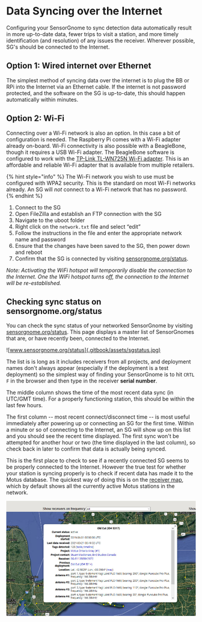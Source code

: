 # Data Syncing over the Internet

Configuring your SensorGnome to sync detection data automatically result in more up-to-date data, fewer trips to visit a station, and more timely identification \(and resolution\) of any issues the receiver. Wherever possible, SG's should be connected to the Internet.

## Option 1: Wired internet over Ethernet

The simplest method of syncing data over the internet is to plug the BB or RPi into the Internet via an Ethernet cable. If the internet is not password protected, and the software on the SG is up-to-date, this should happen automatically within minutes.

## Option 2: Wi-Fi 

Connecting over a Wi-Fi network is also an option. In this case a bit of configuration is needed. The Raspberry Pi comes with a Wi-Fi adapter already on-board. Wi-Fi connectivity is also possible with a BeagleBone, though it requires a USB Wi-Fi adapter. The BeagleBone software is configured to work with the [TP-Link TL-WN725N Wi-Fi adapter](https://www.tp-link.com/us/home-networking/usb-adapter/tl-wn725n/). This is an affordable and reliable Wi-Fi adapter that is available from multiple retailers.

{% hint style="info" %}
The Wi-Fi network you wish to use must be configured with WPA2 security. This is the standard on most Wi-Fi networks already. An SG will _not_ connect to a Wi-Fi network that has no password.
{% endhint %}

1. Connect to the SG
2. Open FileZilla and establish an FTP connection with the SG
3. Navigate to the uboot folder
4. Right click on the `network.txt` file and select “edit”
5. Follow the instructions in the file and enter the appropriate network name and password
6. Ensure that the changes have been saved to the SG, then power down and reboot
7. Confirm that the SG is connected by visiting [sensorgnome.org/status](sensorgnome.org/status). 

_Note: Activating the WiFi hotspot will temporarily disable the connection to the Internet. One the WiFi hotspot turns off, the connection to the Internet will be re-established._

## Checking sync status on sensorgnome.org/status

You can check the sync status of your networked SensorGnome by visiting [sensorgnome.org/status](http://www.sensorgnome.org/status). This page displays a master list of SensorGnomes that are, or have recently been, connected to the Internet.

![www.sensorgnome.org/status](.gitbook/assets/sgstatus.jpg)

The list is is long as it includes receivers from all projects, and deployment names don't always appear \(especially if the deployment is a test deployment\) so the simplest way of finding your SensorGnome is to hit `CRTL F` in the browser and then type in the receiver **serial number**. 

The middle column shows the time of the most recent data sync \(in UTC/GMT time\). For a properly functioning station, this should be within the last few hours. 

The first column -- most recent connect/disconnect time -- is most useful immediately after powering up or connecting an SG for the first time. Within a minute or so of connecting to the Internet, an SG will show up on this list and you should see the recent time displayed. The first sync won't be attempted for another hour or two \(the time displayed in the last column\), so check back in later to confirm that data is actually being synced. 

This is the first place to check to see if a recently connected SG seems to be properly connected to the Internet. However the true test for whether your station is syncing properly is to check if recent data has made it to the Motus database. The quickest way of doing this is on the [receiver map](https://motus.org/data/receiversMap?lang=en), which by default shows all the currently active Motus stations in the network.

![Use the receiver map to quickly check how up-to-date a SensorGnome is](.gitbook/assets/popup.jpg)

